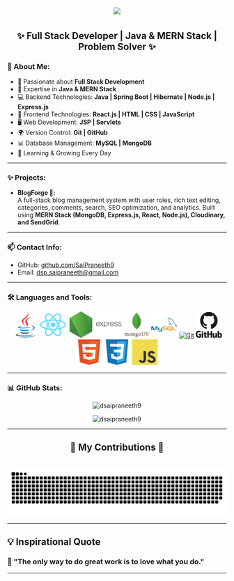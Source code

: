 <h1 align="center">
    <img src="https://readme-typing-svg.herokuapp.com/?font=Righteous&size=35&center=true&vCenter=true&width=500&height=70&duration=4000&lines=Hi+There!+%F0%9F%91%8B;+I'm+SaiPraneeth!;" />
</h1>

<h2 align="center">✨ Full Stack Developer | Java & MERN Stack | Problem Solver ✨</h2>


### 🌟 About Me:
- 🚀 Passionate about **Full Stack Development**  
- 🧠 Expertise in **Java & MERN Stack**  
- 💻 Backend Technologies: **Java | Spring Boot | Hibernate | Node.js | Express.js**  
- 🎨 Frontend Technologies: **React.js | HTML | CSS | JavaScript**  
- 🖥️ Web Development: **JSP | Servlets**  
- 🌍 Version Control: **Git | GitHub**  
- 📊 Database Management: **MySQL | MongoDB**  
- 🌱 Learning & Growing Every Day  

---

  ### ✨ Projects:

- **BlogForge 📝:**  
  A full-stack blog management system with user roles, rich text editing, categories, comments, search, SEO optimization, and analytics. Built using **MERN Stack (MongoDB, Express.js, React, Node.js), Cloudinary, and SendGrid**.

---

### 📫 Contact Info:
- GitHub: [github.com/SaiPraneeth9](https://github.com/dsaipraneeth9)  
- Email: [dsp.saipraneeth@gmail.com](mailto:dsp.saipraneeth@gmail.cpm)


---

### 🛠️ Languages and Tools:
<p align="center">
  <a href="https://www.java.com" target="_blank"><img src="https://raw.githubusercontent.com/devicons/devicon/master/icons/java/java-original.svg" alt="Java" width="60" height="60"/></a>
  <a href="https://react.dev" target="_blank"><img src="https://raw.githubusercontent.com/devicons/devicon/master/icons/react/react-original.svg" alt="React" width="60" height="60"/></a>
  <a href="https://nodejs.org/" target="_blank"><img src="https://raw.githubusercontent.com/devicons/devicon/master/icons/nodejs/nodejs-original.svg" alt="Node.js" width="60" height="60"/></a>
  <a href="https://expressjs.com/" target="_blank"><img src="https://raw.githubusercontent.com/devicons/devicon/master/icons/express/express-original-wordmark.svg" alt="Express.js" width="60" height="60"/></a>
  <a href="https://www.mongodb.com/" target="_blank"><img src="https://raw.githubusercontent.com/devicons/devicon/master/icons/mongodb/mongodb-original-wordmark.svg" alt="MongoDB" width="60" height="60"/></a>
  <a href="https://www.mysql.com/" target="_blank"><img src="https://raw.githubusercontent.com/devicons/devicon/master/icons/mysql/mysql-original-wordmark.svg" alt="MySQL" width="60" height="60"/></a>
  <a href="https://git-scm.com/" target="_blank"><img src="https://www.vectorlogo.zone/logos/git-scm/git-scm-icon.svg" alt="Git" width="60" height="60"/></a>
  <a href="https://github.com/" target="_blank"><img src="https://raw.githubusercontent.com/devicons/devicon/master/icons/github/github-original-wordmark.svg" alt="GitHub" width="60" height="60"/></a>
  <a href="https://developer.mozilla.org/en-US/docs/Web/HTML" target="_blank"><img src="https://raw.githubusercontent.com/devicons/devicon/master/icons/html5/html5-original.svg" alt="HTML5" width="60" height="60"/></a>
  <a href="https://developer.mozilla.org/en-US/docs/Web/CSS" target="_blank"><img src="https://raw.githubusercontent.com/devicons/devicon/master/icons/css3/css3-original.svg" alt="CSS3" width="60" height="60"/></a>
  <a href="https://developer.mozilla.org/en-US/docs/Web/JavaScript" target="_blank"><img src="https://raw.githubusercontent.com/devicons/devicon/master/icons/javascript/javascript-original.svg" alt="JavaScript" width="60" height="60"/></a>
</p>


---

### 📊 GitHub Stats:
<p align="center">
<img src="https://github-readme-stats.vercel.app/api?username=dsaipraneeth9&show_icons=true&locale=en" alt="dsaipraneeth9" />
</p>
<p align="center">
<img src="https://github-readme-streak-stats.herokuapp.com/?user=dsaipraneeth9" alt="dsaipraneeth9" />
</p>

---

<div align="center">
  <h2>🐍 My Contributions 🐍</h2>
  <br>
  <img alt="snake eating my contributions" src="https://raw.githubusercontent.com/salesp07/salesp07/output/github-contribution-grid-snake.svg" />
</div>

---

<h2>💡 Inspirational Quote</h2>
<h3>🌟 "The only way to do great work is to love what you do."</h3>

---




